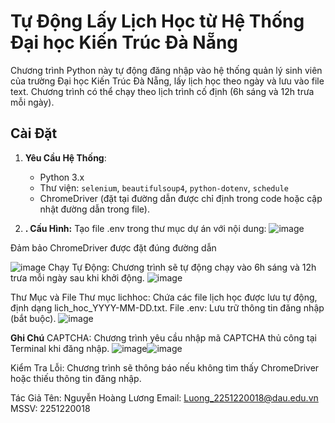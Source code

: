 # Tự Động Lấy Lịch Học từ Hệ Thống Đại học Kiến Trúc Đà Nẵng

Chương trình Python này tự động đăng nhập vào hệ thống quản lý sinh viên của trường Đại học Kiến Trúc Đà Nẵng, lấy lịch học theo ngày và lưu vào file text. Chương trình có thể chạy theo lịch trình cố định (6h sáng và 12h trưa mỗi ngày).


## Cài Đặt

1. **Yêu Cầu Hệ Thống**:
   - Python 3.x
   - Thư viện: `selenium`, `beautifulsoup4`, `python-dotenv`, `schedule`
   - ChromeDriver (đặt tại đường dẫn được chỉ định trong code hoặc cập nhật đường dẫn trong file).

2. **. Cấu Hình:**
Tạo file .env trong thư mục dự án với nội dung:
![image](https://github.com/user-attachments/assets/3aa3ea89-a4e3-4571-9f30-b6c11a835025)

Đảm bảo ChromeDriver được đặt đúng đường dẫn

![image](https://github.com/user-attachments/assets/f0638eb8-2040-41af-ab2e-856bf0b1497a)
Chạy Tự Động: Chương trình sẽ tự động chạy vào 6h sáng và 12h trưa mỗi ngày sau khi khởi động.
![image](https://github.com/user-attachments/assets/60862cbe-28c3-4044-ae76-86c68d345841)

Thư Mục và File
Thư mục lichhoc: Chứa các file lịch học được lưu tự động, định dạng lich_hoc_YYYY-MM-DD.txt.
File .env: Lưu trữ thông tin đăng nhập (bắt buộc).
![image](https://github.com/user-attachments/assets/eeb4165d-0235-40e9-8d6d-c25bad2e6f46)

**Ghi Chú**
CAPTCHA: Chương trình yêu cầu nhập mã CAPTCHA thủ công tại Terminal khi đăng nhập.
![image](https://github.com/user-attachments/assets/cbe661af-7587-4d33-8e79-4a98856e81ab)![image](https://github.com/user-attachments/assets/08e61f12-d669-4304-8b5b-503f5d1ab018)

Kiểm Tra Lỗi: Chương trình sẽ thông báo nếu không tìm thấy ChromeDriver hoặc thiếu thông tin đăng nhập.

Tác Giả
Tên: Nguyễn Hoàng Lương
Email: Luong_2251220018@dau.edu.vn
MSSV: 2251220018
